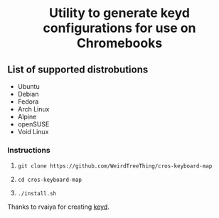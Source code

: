 <h1 align="center">Utility to generate keyd configurations for use on Chromebooks</h1>

## List of supported distrobutions
- Ubuntu
- Debian
- Fedora
- Arch Linux
- Alpine
- openSUSE
- Void Linux

### Instructions
1.     git clone https://github.com/WeirdTreeThing/cros-keyboard-map
2.     cd cros-keyboard-map
3.     ./install.sh

Thanks to rvaiya for creating [keyd](https://github.com/rvaiya/keyd).
